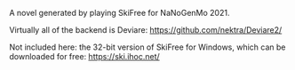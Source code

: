 A novel generated by playing SkiFree for NaNoGenMo 2021.

Virtually all of the backend is Deviare: https://github.com/nektra/Deviare2/

Not included here: the 32-bit version of SkiFree for Windows, which can be downloaded for free: https://ski.ihoc.net/
